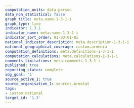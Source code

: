 ```yaml
---
computation_units: data.person
data_non_statistical: false
graph_title: meta.name-1-3-1-i
graph_type: line
indicator: 1.3.1
indicator_name: meta.name-1-3-1-i
indicator_sort_order: 01-03-01-0i
national_indicator_description: meta.description-1-3-1-i
national_geographical_coverage: custom.armenia
computation_definitions: meta.definitions-1-3-1-i
computation_calculations: meta.calculations-1-3-1-i
comments_limitations: meta.comments-1-3-1-i
published: true
reporting_status: complete
sdg_goal: '1'
source_active_1: true
source_organisation_1: sources.Armstat
tags:
- custom.national
target_id: '1.3'
---
```

